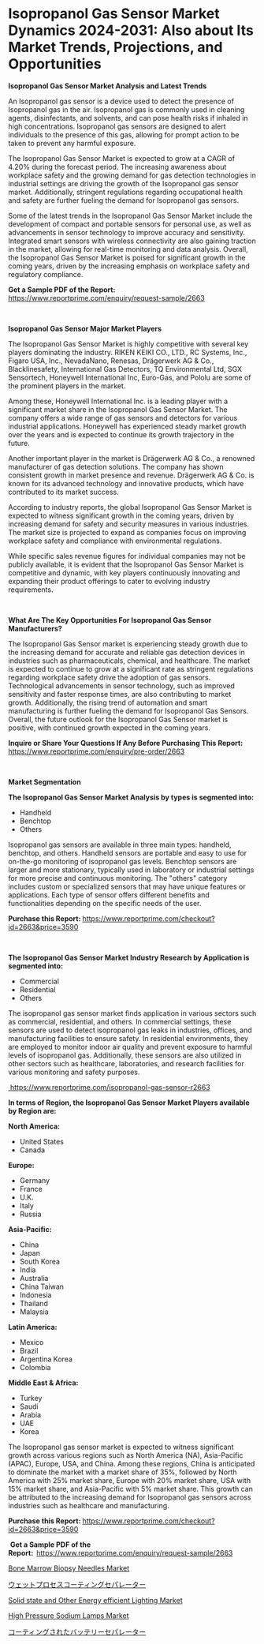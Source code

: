 <p><h1>Isopropanol Gas Sensor Market Dynamics 2024-2031: Also about Its Market Trends, Projections, and Opportunities</h1></p><p><strong>Isopropanol Gas Sensor Market Analysis and Latest Trends</strong></p>
<p><p>An Isopropanol gas sensor is a device used to detect the presence of Isopropanol gas in the air. Isopropanol gas is commonly used in cleaning agents, disinfectants, and solvents, and can pose health risks if inhaled in high concentrations. Isopropanol gas sensors are designed to alert individuals to the presence of this gas, allowing for prompt action to be taken to prevent any harmful exposure.</p><p>The Isopropanol Gas Sensor Market is expected to grow at a CAGR of 4.20% during the forecast period. The increasing awareness about workplace safety and the growing demand for gas detection technologies in industrial settings are driving the growth of the Isopropanol gas sensor market. Additionally, stringent regulations regarding occupational health and safety are further fueling the demand for Isopropanol gas sensors.</p><p>Some of the latest trends in the Isopropanol Gas Sensor Market include the development of compact and portable sensors for personal use, as well as advancements in sensor technology to improve accuracy and sensitivity. Integrated smart sensors with wireless connectivity are also gaining traction in the market, allowing for real-time monitoring and data analysis. Overall, the Isopropanol Gas Sensor Market is poised for significant growth in the coming years, driven by the increasing emphasis on workplace safety and regulatory compliance.</p></p>
<p><strong>Get a Sample PDF of the Report:&nbsp;</strong> <a href="https://www.reportprime.com/enquiry/request-sample/2663">https://www.reportprime.com/enquiry/request-sample/2663</a></p>
<p>&nbsp;</p>
<p><strong>Isopropanol Gas Sensor Major Market Players</strong></p>
<p><p>The Isopropanol Gas Sensor Market is highly competitive with several key players dominating the industry. RIKEN KEIKI CO., LTD., RC Systems, Inc., Figaro USA, Inc., NevadaNano, Renesas, Drägerwerk AG & Co., Blacklinesafety, International Gas Detectors, TQ Environmental Ltd, SGX Sensortech, Honeywell International Inc, Euro-Gas, and Pololu are some of the prominent players in the market.</p><p>Among these, Honeywell International Inc. is a leading player with a significant market share in the Isopropanol Gas Sensor Market. The company offers a wide range of gas sensors and detectors for various industrial applications. Honeywell has experienced steady market growth over the years and is expected to continue its growth trajectory in the future.</p><p>Another important player in the market is Drägerwerk AG & Co., a renowned manufacturer of gas detection solutions. The company has shown consistent growth in market presence and revenue. Drägerwerk AG & Co. is known for its advanced technology and innovative products, which have contributed to its market success.</p><p>According to industry reports, the global Isopropanol Gas Sensor Market is expected to witness significant growth in the coming years, driven by increasing demand for safety and security measures in various industries. The market size is projected to expand as companies focus on improving workplace safety and compliance with environmental regulations.</p><p>While specific sales revenue figures for individual companies may not be publicly available, it is evident that the Isopropanol Gas Sensor Market is competitive and dynamic, with key players continuously innovating and expanding their product offerings to cater to evolving industry requirements.</p></p>
<p>&nbsp;</p>
<p><strong>What Are The Key Opportunities For Isopropanol Gas Sensor Manufacturers?</strong></p>
<p><p>The Isopropanol Gas Sensor market is experiencing steady growth due to the increasing demand for accurate and reliable gas detection devices in industries such as pharmaceuticals, chemical, and healthcare. The market is expected to continue to grow at a significant rate as stringent regulations regarding workplace safety drive the adoption of gas sensors. Technological advancements in sensor technology, such as improved sensitivity and faster response times, are also contributing to market growth. Additionally, the rising trend of automation and smart manufacturing is further fueling the demand for Isopropanol Gas Sensors. Overall, the future outlook for the Isopropanol Gas Sensor market is positive, with continued growth expected in the coming years.</p></p>
<p><strong>Inquire or Share Your Questions If Any Before Purchasing This Report:</strong> <a href="https://www.reportprime.com/enquiry/pre-order/2663">https://www.reportprime.com/enquiry/pre-order/2663</a></p>
<p>&nbsp;</p>
<p><strong>Market Segmentation</strong></p>
<p><strong>The Isopropanol Gas Sensor Market Analysis by types is segmented into:</strong></p>
<p><ul><li>Handheld</li><li>Benchtop</li><li>Others</li></ul></p>
<p><p>Isopropanol gas sensors are available in three main types: handheld, benchtop, and others. Handheld sensors are portable and easy to use for on-the-go monitoring of isopropanol gas levels. Benchtop sensors are larger and more stationary, typically used in laboratory or industrial settings for more precise and continuous monitoring. The "others" category includes custom or specialized sensors that may have unique features or applications. Each type of sensor offers different benefits and functionalities depending on the specific needs of the user.</p></p>
<p><strong>Purchase this Report:&nbsp;</strong><a href="https://www.reportprime.com/checkout?id=2663&price=3590">https://www.reportprime.com/checkout?id=2663&price=3590</a></p>
<p>&nbsp;</p>
<p><strong>The Isopropanol Gas Sensor Market Industry Research by Application is segmented into:</strong></p>
<p><ul><li>Commercial</li><li>Residential</li><li>Others</li></ul></p>
<p><p>The isopropanol gas sensor market finds application in various sectors such as commercial, residential, and others. In commercial settings, these sensors are used to detect isopropanol gas leaks in industries, offices, and manufacturing facilities to ensure safety. In residential environments, they are employed to monitor indoor air quality and prevent exposure to harmful levels of isopropanol gas. Additionally, these sensors are also utilized in other sectors such as healthcare, laboratories, and research facilities for various monitoring and safety purposes.</p></p>
<p><a href="https://www.reportprime.com/isopropanol-gas-sensor-r2663">&nbsp;https://www.reportprime.com/isopropanol-gas-sensor-r2663</a></p>
<p><strong>In terms of Region, the Isopropanol Gas Sensor Market Players available by Region are:</strong></p>
<p>
    <p> <strong> North America: </strong>
        <ul>
            <li>United States</li>
            <li>Canada</li>
        </ul>
        </p> 
    <p> <strong> Europe: </strong>
        <ul>
            <li>Germany</li>
            <li>France</li>
            <li>U.K.</li>
            <li>Italy</li>
            <li>Russia</li>
        </ul>
        </p> 
    <p> <strong> Asia-Pacific: </strong>
        <ul>
            <li>China</li>
            <li>Japan</li>
            <li>South Korea</li>
            <li>India</li>
            <li>Australia</li>
            <li>China Taiwan</li>
            <li>Indonesia</li>
            <li>Thailand</li>
            <li>Malaysia</li>
        </ul>
        </p> 
    <p> <strong> Latin America: </strong>
        <ul>
            <li>Mexico</li>
            <li>Brazil</li>
            <li>Argentina Korea</li>
            <li>Colombia</li>
        </ul>
        </p> 
    <p> <strong> Middle East & Africa: </strong>
        <ul>
            <li>Turkey</li>
            <li>Saudi</li>
            <li>Arabia</li>
            <li>UAE</li>
            <li>Korea</li>
        </ul>
    </p>
    </p>
<p><p>The Isopropanol gas sensor market is expected to witness significant growth across various regions such as North America (NA), Asia-Pacific (APAC), Europe, USA, and China. Among these regions, China is anticipated to dominate the market with a market share of 35%, followed by North America with 25% market share, Europe with 20% market share, USA with 15% market share, and Asia-Pacific with 5% market share. This growth can be attributed to the increasing demand for Isopropanol gas sensors across industries such as healthcare and manufacturing.</p></p>
<p><strong>Purchase this Report: </strong><a href="https://www.reportprime.com/checkout?id=2663&price=3590">https://www.reportprime.com/checkout?id=2663&price=3590</a></p>
<p>&nbsp;<strong>Get a Sample PDF of the Report:&nbsp;&nbsp;</strong><a href="https://www.reportprime.com/enquiry/request-sample/2663">https://www.reportprime.com/enquiry/request-sample/2663</a></p>
<p><strong></strong></p>
<p><p><a href="https://medium.com/@priscillaalexist47/bone-marrow-biopsy-needles-industry-analysis-report-its-market-size-share-trends-by-application-65c257e74646">Bone Marrow Biopsy Needles Market</a></p><p><a href="https://github.com/reliezer65/Market-Research-Report-List-3/blob/main/906276782923.md">ウェットプロセスコーティングセパレーター</a></p><p><a href="https://github.com/ofpaqrof92/Market-Research-Report-List-1/blob/main/solid-state-and-other-energy-efficient-lighting-market.md">Solid state and Other Energy efficient Lighting Market</a></p><p><a href="https://github.com/HowardDelgaXXfnf/Market-Research-Report-List-1/blob/main/high-pressure-sodium-lamps-market.md">High Pressure Sodium Lamps Market</a></p><p><a href="https://github.com/RodHoppe07/Market-Research-Report-List-3/blob/main/396123582922.md">コーティングされたバッテリーセパレーター</a></p></p>